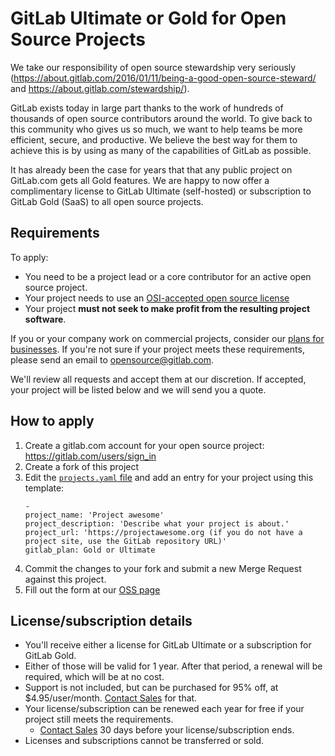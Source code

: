 # GitLab Ultimate or Gold for Open Source Projects

We take our responsibility of open source stewardship very seriously (https://about.gitlab.com/2016/01/11/being-a-good-open-source-steward/ and https://about.gitlab.com/stewardship/).

GitLab exists today in large part thanks to the work of hundreds of thousands of open source contributors around the world. To give back to this community who gives us so much, we want to help teams be more efficient, secure, and productive. We believe the best way for them to achieve this is by using as many of the capabilities of GitLab as possible.

It has already been the case for years that that any public project on GitLab.com gets all Gold features. We are happy to now offer a complimentary license to GitLab Ultimate (self-hosted) or subscription to GitLab Gold (SaaS) to all open source projects.

## Requirements

To apply:
- You need to be a project lead or a core contributor for an active open source project.
- Your project needs to use an [OSI-accepted open source license](https://opensource.org/licenses/alphabetical#)
- Your project **must not seek to make profit from the resulting project software**.

If you or your company work on commercial projects, consider our [plans for businesses](https://about.gitlab.com/pricing/).
If you're not sure if your project meets these requirements, please send an email to opensource@gitlab.com. 

We'll review all requests and accept them at our discretion. If accepted, your project will be listed below and we will send you a quote.

## How to apply

1.   Create a gitlab.com account for your open source project: https://gitlab.com/users/sign_in
1.   Create a fork of this project
1.   Edit the [`projects.yaml` file](data/projects.yaml) and add an entry for your project using this template:
     ```
     -
     project_name: 'Project awesome'
     project_description: 'Describe what your project is about.'
     project_url: 'https://projectawesome.org (if you do not have a project site, use the GitLab repository URL)'
     gitlab_plan: Gold or Ultimate
     ```
1.   Commit the changes to your fork and submit a new Merge Request against this project.
1.   Fill out the form at our [OSS page](https://about.gitlab.com/solutions/open-source/)

## License/subscription details

- You'll receive either a license for GitLab Ultimate or a subscription for GitLab Gold.
- Either of those will be valid for 1 year. After that period, a renewal will be required, which will be at no cost.
- Support is not included, but can be purchased for 95% off, at $4.95/user/month. [Contact Sales](https://about.gitlab.com/sales/) for that.
- Your license/subscription can be renewed each year for free if your project still meets the requirements.
   - [Contact Sales](https://about.gitlab.com/sales/) 30 days before your license/subscription ends.
- Licenses and subscriptions cannot be transferred or sold.
